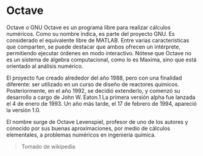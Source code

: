 # Octave

Octave o GNU Octave es un programa libre para realizar cálculos numéricos. Como su nombre indica, es parte del proyecto GNU. Es considerado el equivalente libre de MATLAB. Entre varias características que comparten, se puede destacar que ambos ofrecen un intérprete, permitiendo ejecutar órdenes en modo interactivo. Nótese que Octave no es un sistema de álgebra computacional, como lo es Maxima, sino que está orientado al análisis numérico.

El proyecto fue creado alrededor del año 1988, pero con una finalidad diferente: ser utilizado en un curso de diseño de reactores químicos. Posteriormente, en el año 1992, se decidió extenderlo, y comenzó su desarrollo a cargo de John W. Eaton.1 La primera versión alpha fue lanzada el 4 de enero de 1993. Un año más tarde, el 17 de febrero de 1994, apareció la versión 1.0.

El nombre surge de Octave Levenspiel, profesor de uno de los autores y conocido por sus buenas aproximaciones, por medio de cálculos elementales, a problemas numéricos en ingeniería química.

> Tomado de wikipedia
